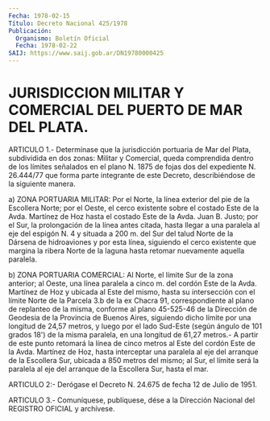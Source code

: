 ```yaml
---
Fecha: 1978-02-15
Título: Decreto Nacional 425/1978
Publicación:
  Organismo: Boletín Oficial
  Fecha: 1978-02-22
SAIJ: https://www.saij.gob.ar/DN19780000425
---
```

# JURISDICCION MILITAR Y COMERCIAL DEL PUERTO DE MAR DEL PLATA.

<a id="1"></a>
ARTICULO  1.- Determínase que la jurisdicción portuaria de Mar del Plata, subdividida  en  dos  zonas:  Militar y Comercial, queda comprendida dentro de los límites señalados  en el plano N. 1875 de fojas  dos del expediente N. 26.444/77 que forma  parte  integrante de este  Decreto,  describiéndose  de  la  siguiente  manera.

a)  ZONA PORTUARIA MILITAR: Por el Norte, la línea exterior del pie de la  Escollera  Norte;  por el Oeste, el cerco existente sobre el costado Este de la Avda. Martínez  de  Hoz hasta el costado Este de la  Avda. Juan B. Justo; por el Sur, la prolongación  de  la  línea antes  citada,  hasta llegar a una paralela al eje del espigón N. 4 y situada a 200 m.  del  Sur  del  talud  Norte  de  la  Dársena de hidroaviones  y  por  esta línea, siguiendo el cerco existente  que margina la ribera Norte  de  la  laguna  hasta  retomar  nuevamente aquella paralela.

b)  ZONA  PORTUARIA  COMERCIAL: Al Norte, el límite Sur de la  zona anterior; al Oeste, una  línea  paralela a cinco m. del cordón Este de la Avda. Martínez de Hoz y ubicada  al  Este del mismo, hasta su intersección con el límite Norte de la Parcela  3.b de la ex Chacra 91, correspondiente al plano de replanteo de la misma,  conforme al plano  45-525-46  de  la  Dirección de Geodesia de la Provincia  de Buenos Aires, siguiendo dicho  límite  por  una  longitud  de 24,57 metros,  y  luego  por el lado Sud-Este (según ángulo de 101 grados 18') de la misma paralela,  en  una  longitud  de  61,27 metros.- A partir de este punto retomará la línea de cinco metros  al Este del cordón  Este  de  la  Avda. Martínez de Hoz, hasta interceptar  una paralela al eje del arranque  de  la  Escollera  Sur, ubicada a 850 metros  del mismo; al Sur, el límite será la paralela  al  eje  del arranque de la Escollera Sur, hasta el mar.

<a id="2"></a>
ARTICULO 2:- Derógase el Decreto N. 24.675 de fecha 12 de Julio de 1951.

<a id="3"></a>
ARTICULO  3.-  Comuníquese,  publíquese,  dése  a la Dirección Nacional del REGISTRO OFICIAL y archívese.